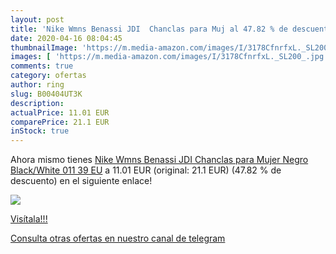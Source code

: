 ```yaml
---
layout: post
title: 'Nike Wmns Benassi JDI  Chanclas para Muj al 47.82 % de descuento'
date: 2020-04-16 08:04:45
thumbnailImage: 'https://m.media-amazon.com/images/I/3178CfnrfxL._SL200_.jpg'
images: [ 'https://m.media-amazon.com/images/I/3178CfnrfxL._SL200_.jpg' ]
comments: true
category: ofertas
author: ring
slug: B00404UT3K
description:
actualPrice: 11.01 EUR
comparePrice: 21.1 EUR
inStock: true
---
```


Ahora mismo tienes [Nike Wmns Benassi JDI  Chanclas para Mujer  Negro  Black/White 011   39 EU](https://www.amazon.com/dp/B00404UT3K/?tag=redken08-20) a 11.01 EUR (original: 21.1 EUR) (47.82 %  de descuento) en el siguiente enlace!

[![](https://m.media-amazon.com/images/I/3178CfnrfxL._SL200_.jpg)](https://www.amazon.com/dp/B00404UT3K/?tag=redken08-20)

[Visítala!!!](https://www.amazon.com/dp/B00404UT3K/?tag=redken08-20)

[Consulta otras ofertas en nuestro canal de telegram](https://t.me/s/ofertas25)
